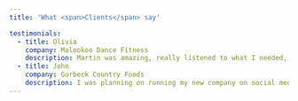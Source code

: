 ```yaml
---
title: 'What <span>Clients</span> say'

testimonials:
  - title: Olivia
    company: Malookoo Dance Fitness
    description: Martin was amazing, really listened to what I needed, understood my vision for the website and totally created what I envisaged from scratch. His support and reliability has been incredible and I would use him again and 100% recommend him.
  - title: John
    company: Gurbeck Country Foods
    description: I was planning on running my new company on social media only and at the last minute decided I needed a website. I contact Martin who through thorough questioning quick got to what I needed. He quickly produced the designs and within a few short weeks I had a fully functioning website with everything I wanted. Great Job.
---
```

